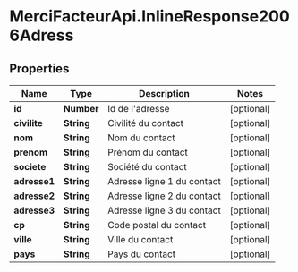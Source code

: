 # MerciFacteurApi.InlineResponse2006Adress

## Properties
Name | Type | Description | Notes
------------ | ------------- | ------------- | -------------
**id** | **Number** | Id de l&#x27;adresse | [optional] 
**civilite** | **String** | Civilité du contact | [optional] 
**nom** | **String** | Nom du contact | [optional] 
**prenom** | **String** | Prénom du contact | [optional] 
**societe** | **String** | Société du contact | [optional] 
**adresse1** | **String** | Adresse ligne 1 du contact | [optional] 
**adresse2** | **String** | Adresse ligne 2 du contact | [optional] 
**adresse3** | **String** | Adresse ligne 3 du contact | [optional] 
**cp** | **String** | Code postal du contact | [optional] 
**ville** | **String** | Ville du contact | [optional] 
**pays** | **String** | Pays du contact | [optional] 
